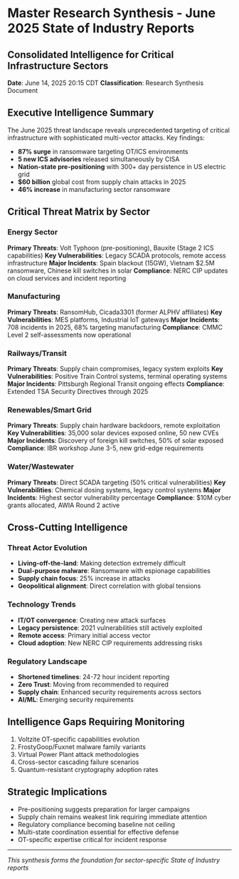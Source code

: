 # Master Research Synthesis - June 2025 State of Industry Reports
## Consolidated Intelligence for Critical Infrastructure Sectors

**Date**: June 14, 2025 20:15 CDT
**Classification**: Research Synthesis Document

## Executive Intelligence Summary

The June 2025 threat landscape reveals unprecedented targeting of critical infrastructure with sophisticated multi-vector attacks. Key findings:

- **87% surge** in ransomware targeting OT/ICS environments
- **5 new ICS advisories** released simultaneously by CISA
- **Nation-state pre-positioning** with 300+ day persistence in US electric grid
- **$60 billion** global cost from supply chain attacks in 2025
- **46% increase** in manufacturing sector ransomware

## Critical Threat Matrix by Sector

### Energy Sector
**Primary Threats**: Volt Typhoon (pre-positioning), Bauxite (Stage 2 ICS capabilities)
**Key Vulnerabilities**: Legacy SCADA protocols, remote access infrastructure
**Major Incidents**: Spain blackout (15GW), Vietnam $2.5M ransomware, Chinese kill switches in solar
**Compliance**: NERC CIP updates on cloud services and incident reporting

### Manufacturing
**Primary Threats**: RansomHub, Cicada3301 (former ALPHV affiliates)
**Key Vulnerabilities**: MES platforms, Industrial IoT gateways
**Major Incidents**: 708 incidents in 2025, 68% targeting manufacturing
**Compliance**: CMMC Level 2 self-assessments now operational

### Railways/Transit
**Primary Threats**: Supply chain compromises, legacy system exploits
**Key Vulnerabilities**: Positive Train Control systems, terminal operating systems
**Major Incidents**: Pittsburgh Regional Transit ongoing effects
**Compliance**: Extended TSA Security Directives through 2025

### Renewables/Smart Grid
**Primary Threats**: Supply chain hardware backdoors, remote exploitation
**Key Vulnerabilities**: 35,000 solar devices exposed online, 50 new CVEs
**Major Incidents**: Discovery of foreign kill switches, 50% of solar exposed
**Compliance**: IBR workshop June 3-5, new grid-edge requirements

### Water/Wastewater
**Primary Threats**: Direct SCADA targeting (50% critical vulnerabilities)
**Key Vulnerabilities**: Chemical dosing systems, legacy control systems
**Major Incidents**: Highest sector vulnerability percentage
**Compliance**: $10M cyber grants allocated, AWIA Round 2 active

## Cross-Cutting Intelligence

### Threat Actor Evolution
- **Living-off-the-land**: Making detection extremely difficult
- **Dual-purpose malware**: Ransomware with espionage capabilities
- **Supply chain focus**: 25% increase in attacks
- **Geopolitical alignment**: Direct correlation with global tensions

### Technology Trends
- **IT/OT convergence**: Creating new attack surfaces
- **Legacy persistence**: 2021 vulnerabilities still actively exploited
- **Remote access**: Primary initial access vector
- **Cloud adoption**: New NERC CIP requirements addressing risks

### Regulatory Landscape
- **Shortened timelines**: 24-72 hour incident reporting
- **Zero Trust**: Moving from recommended to required
- **Supply chain**: Enhanced security requirements across sectors
- **AI/ML**: Emerging security requirements

## Intelligence Gaps Requiring Monitoring
1. Voltzite OT-specific capabilities evolution
2. FrostyGoop/Fuxnet malware family variants
3. Virtual Power Plant attack methodologies
4. Cross-sector cascading failure scenarios
5. Quantum-resistant cryptography adoption rates

## Strategic Implications
- Pre-positioning suggests preparation for larger campaigns
- Supply chain remains weakest link requiring immediate attention
- Regulatory compliance becoming baseline not ceiling
- Multi-state coordination essential for effective defense
- OT-specific expertise critical for incident response

---
*This synthesis forms the foundation for sector-specific State of Industry reports*